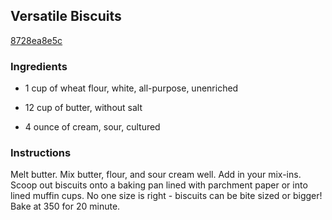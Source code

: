 ## Versatile Biscuits

[8728ea8e5c](http://www.food.com/recipe/versatile-biscuits-414934)

### Ingredients

 - 1 cup of wheat flour, white, all-purpose, unenriched

 - 12 cup of butter, without salt

 - 4 ounce of cream, sour, cultured

### Instructions

Melt butter. Mix butter, flour, and sour cream well. Add in your mix-ins. Scoop out biscuits onto a baking pan lined with parchment paper or into lined muffin cups. No one size is right - biscuits can be bite sized or bigger! Bake at 350 for 20 minute.